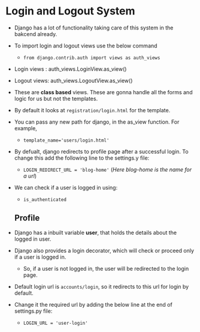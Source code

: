# Login and Logout System

- Django has a lot of functionality taking care of this system in the bakcend already.
- To import login and logout views use the below command 
  - `from django.contrib.auth import views as auth_views`
- Login views : auth_views.LoginView.as_view()
- Logout views: auth_views.LogoutView.as_view()
- These are **class based** views. These are gonna handle all the forms and logic for us but not the templates.
- By default it looks at `registration/login.html` for the template.
- You can pass any new path for django, in the as_view function. For example, 
  - `template_name='users/login.html'`
- By defualt, django redirects to profile page after a successful login. To change this add the following line to the settings.y file:
  - `LOGIN_REDIRECT_URL = 'blog-home'` (*Here blog-home is the name for a url*)
- We can check if a user is logged in using:
  - `is_authenticated`
  
  ## Profile
  
- Django has a inbuilt variable **user**, that holds the details about the logged in user.
- Django also provides a login decorator, which will check or proceed only if a user is logged in.
  - So, if a user is not logged in, the user will be redirected to the login page.
- Default login url is `accounts/login`, so it redirects to this url for login by default.
- Change it the required url by adding the below line at the end of settings.py file:
  - `LOGIN_URL = 'user-login'`
